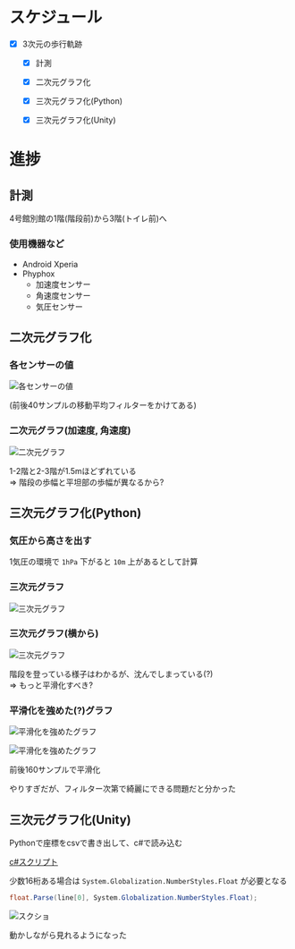 # スケジュール
- [x] 3次元の歩行軌跡
  - [x] 計測
  - [x] 二次元グラフ化
  - [x] 三次元グラフ化(Python)
  - [x] 三次元グラフ化(Unity)


# 進捗
## 計測
4号館別館の1階(階段前)から3階(トイレ前)へ


### 使用機器など
- Android  Xperia
- Phyphox
  - 加速度センサー
  - 角速度センサー
  - 気圧センサー

## 二次元グラフ化
### 各センサーの値
![各センサーの値](images/output_2.png)

(前後40サンプルの移動平均フィルターをかけてある)  

### 二次元グラフ(加速度, 角速度)
![二次元グラフ](images/output_1.png)

1-2階と2-3階が1.5mほどずれている  
=> 階段の歩幅と平坦部の歩幅が異なるから?

## 三次元グラフ化(Python)
### 気圧から高さを出す
1気圧の環境で `1hPa` 下がると `10m` 上があるとして計算

### 三次元グラフ
![三次元グラフ](images/output_3.png)

### 三次元グラフ(横から)
![三次元グラフ](images/output_4.png)

階段を登っている様子はわかるが、沈んでしまっている(?)  
=> もっと平滑化すべき?

### 平滑化を強めた(?)グラフ
![平滑化を強めたグラフ](images/output_6.png)

![平滑化を強めたグラフ](images/output_5.png)

前後160サンプルで平滑化  

やりすぎだが、フィルター次第で綺麗にできる問題だと分かった


## 三次元グラフ化(Unity)
Pythonで座標をcsvで書き出して、c#で読み込む

[c#スクリプト](./lineGraph.cs)

少数16桁ある場合は `System.Globalization.NumberStyles.Float` が必要となる

```c#
float.Parse(line[0], System.Globalization.NumberStyles.Float);
```

![スクショ](images/screenshot_1.png)

動かしながら見れるようになった
